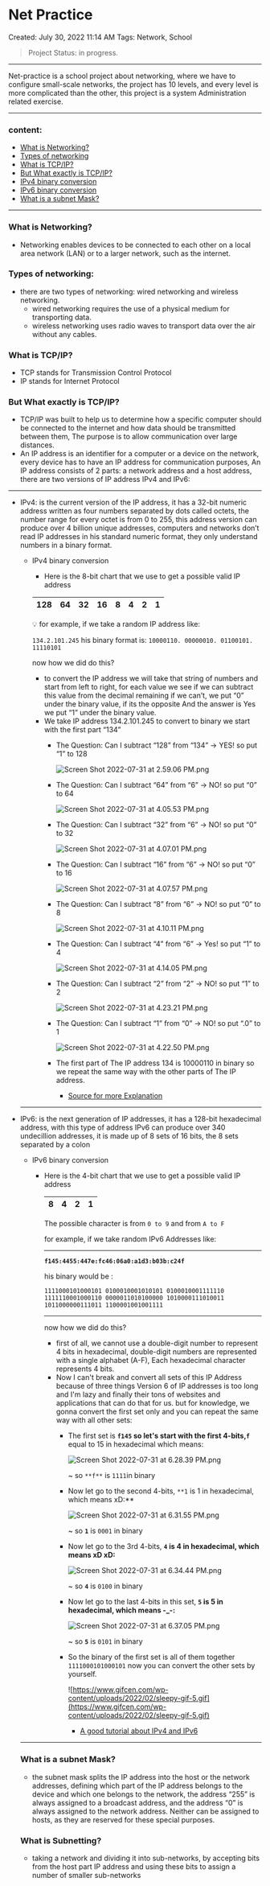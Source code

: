 # Net Practice

Created: July 30, 2022 11:14 AM
Tags: Network, School

> Project Status:  in progress.
> 

---

Net-practice is a school project about networking, where we have to configure small-scale networks, the project has 10 levels, and every level is more complicated than the other, this project is a system Administration related exercise.

---

### **content:**

- [What is Networking?](https://github.com/amineredasaf/net_practice_docs#what-is-networking)
- [Types of networking](https://github.com/amineredasaf/net_practice_docs#types-of-networking)
- [What is TCP/IP?](https://github.com/amineredasaf/net_practice_docs#what-is-tcpip)
- [But What exactly is TCP/IP?](https://github.com/amineredasaf/net_practice_docs#but-what-is-exactly-is-tcpip)
- [IPv4 binary conversion](https://www.notion.so/Net-Practice-d62d9f9ad0994e9a8ad459476b143a43)
- [IPv6 binary conversion](https://www.notion.so/Net-Practice-d62d9f9ad0994e9a8ad459476b143a43)
- [What is a subnet Mask?](https://github.com/amineredasaf/what-is-a-subnet-mask)

---

### What is Networking?

- Networking enables devices to be connected to each other on a local area network (LAN) or to a larger network,  such as the internet.

### Types of networking:

- there are two types of networking: wired networking and wireless networking.
    - wired networking requires the use of a physical medium for transporting data.
    - wireless networking uses radio waves to transport data over the air without any cables.

### What is TCP/IP?

- TCP stands for Transmission Control Protocol
- IP stands for Internet Protocol

### But What exactly is TCP/IP?

- TCP/IP was built to help us to determine how a specific computer should be connected to the internet and how data should be transmitted between them, The purpose is to allow communication over large distances.
- An IP address is an identifier for a computer or a device on the network, every device has to have an IP address for communication purposes, An IP address consists of 2 parts: a network address and a host address, there are two versions of IP address IPv4 and IPv6:

---

- IPv4: is the current version of the IP address, it has a 32-bit numeric address written as four numbers separated by dots called octets, the number range for every octet is from 0 to 255, this address version can produce over 4 billion unique addresses, computers and networks don’t read IP addresses in his standard numeric format, they only understand numbers in a binary format.
    - IPv4 binary conversion
        - Here is the 8-bit chart that we use to get a possible valid IP address
        
        | 128 | 64 | 32 | 16 | 8 | 4 | 2 | 1 |
        | --- | --- | --- | --- | --- | --- | --- | --- |
        
        <aside>
        💡 for example, if we take a random IP address like:
        
        `134.2.101.245` his binary format is: 
        `10000110. 00000010. 01100101. 11110101`
        
        </aside>
        
        now how we did do this?
        
        - to convert the IP address we will take that string of numbers and start from left to right, for each value we see if we can subtract this value from the decimal remaining if we can’t, we put “0” under the binary value, if its the opposite And the answer is Yes we put “1” under the binary value.
        - We take IP address 134.2.101.245 to convert to binary we start with the first part “134”
            - The Question: Can I subtract “128” from “134” → YES! so put “1” to 128
                
                ![Screen Shot 2022-07-31 at 2.59.06 PM.png](utils/Screen_Shot_2022-07-31_at_2.59.06_PM.png)
                
            - The Question: Can I subtract “64” from “6” → NO! so put “0” to 64
                
                ![Screen Shot 2022-07-31 at 4.05.53 PM.png](utils/Screen_Shot_2022-07-31_at_4.05.53_PM.png)
                
            - The Question: Can I subtract “32” from “6” → NO! so put “0” to 32
                
                ![Screen Shot 2022-07-31 at 4.07.01 PM.png](utils/Screen_Shot_2022-07-31_at_4.07.01_PM.png)
                
            - The Question: Can I subtract “16” from “6” → NO! so put “0” to 16
                
                ![Screen Shot 2022-07-31 at 4.07.57 PM.png](utils/Screen_Shot_2022-07-31_at_4.07.57_PM.png)
                
            - The Question: Can I subtract “8” from “6” → NO! so put “0” to 8
                
                ![Screen Shot 2022-07-31 at 4.10.11 PM.png](utils/Screen_Shot_2022-07-31_at_4.10.11_PM.png)
                
            - The Question: Can I subtract “4” from “6” → Yes! so put “1” to 4
                
                ![Screen Shot 2022-07-31 at 4.14.05 PM.png](utils/Screen_Shot_2022-07-31_at_4.14.05_PM.png)
                
            - The Question: Can I subtract “2” from “2” → NO! so put “1” to 2
                
                ![Screen Shot 2022-07-31 at 4.23.21 PM.png](utils/Screen_Shot_2022-07-31_at_4.23.21_PM.png)
                
            - The Question: Can I subtract “1” from “0” → NO! so put “.0” to 1
                
                ![Screen Shot 2022-07-31 at 4.22.50 PM.png](utils/Screen_Shot_2022-07-31_at_4.22.50_PM.png)
                
            - The first part of The IP address 134 is 10000110 in binary so we repeat the same way with the other parts of The IP address.
                - [Source for more Explanation](https://petri.com/csc_convert_ip_address_from_decimal_to_binary/)
    
    ---
    
- IPv6: is the next generation of IP addresses, it has a 128-bit hexadecimal address, with this type of address IPv6 can produce over 340 undecillion addresses, it is made up of 8 sets of 16 bits, the 8 sets separated by a colon
    - IPv6 binary conversion
        - Here is the 4-bit chart that we use to get a possible valid IP address
            
            
            | 8 | 4 | 2 | 1 |
            | --- | --- | --- | --- |
            
            The possible character is from `0 to 9` and from `A to F`
            
            for example, if we take random IPv6 Addresses like:
            
            ---
            
            **`f145:4455:447e:fc46:06a0:a1d3:b03b:c24f`** 
            
            his binary would be :
            
            `1111000101000101 0100010001010101 0100010001111110 1111110001000110 0000011010100000 1010000111010011 1011000000111011 1100001001001111`
            
            ---
            
            now how we did do this?
            
            - first of all, we cannot use a double-digit number to represent 4 bits in hexadecimal, double-digit numbers are represented with a single alphabet (A-F), Each hexadecimal character represents 4 bits.
            - Now I can't break and convert all sets of this IP Address because of three things Version 6 of IP addresses is too long and  I'm lazy and finally their tons of websites and applications that can do that for us. but for knowledge, we gonna convert the first set only and you can repeat the same way with all other sets:
                - The first set is **`f145` so let's start with the first 4-bits,`f`** equal to $15$ in hexadecimal which means:
                    
                    ![Screen Shot 2022-07-31 at 6.28.39 PM.png](utils/Screen_Shot_2022-07-31_at_6.28.39_PM.png)
                    
                    ~ so `**f**` is `1111`in binary
                    
                - Now let go to the second 4-bits, `**1` is $1$ in hexadecimal, which means xD:**
                    
                    ![Screen Shot 2022-07-31 at 6.31.55 PM.png](utils/Screen_Shot_2022-07-31_at_6.31.55_PM.png)
                    
                    ~ so **`1`** is `0001` in binary
                    
                - Now let go to the 3rd 4-bits, **`4` is $4$ in hexadecimal, which means xD xD:**
                    
                    ![Screen Shot 2022-07-31 at 6.34.44 PM.png](utils/Screen_Shot_2022-07-31_at_6.34.44_PM.png)
                    
                    ~ so **`4`** is `0100` in binary
                    
                - Now let go to the last 4-bits in this set, **`5` is $5$ in hexadecimal, which means -_-:**
                    
                    ![Screen Shot 2022-07-31 at 6.37.05 PM.png](utils/Screen_Shot_2022-07-31_at_6.37.05_PM.png)
                    
                    ~ so **`5`** is `0101` in binary
                    
                - So the binary of the first set is all of them together `1111000101000101` now you can convert the other sets by yourself.
                    
                    ![https://www.gifcen.com/wp-content/uploads/2022/02/sleepy-gif-5.gif](https://www.gifcen.com/wp-content/uploads/2022/02/sleepy-gif-5.gif)
                    
                    - [A good tutorial about IPv4 and IPv6](https://www.youtube.com/watch?v=ThdO9beHhpA&ab_channel=PowerCertAnimatedVideos)
    
    ---
    
    ### What is a subnet Mask?
    
    - the subnet mask splits the IP address into the host or the network addresses, defining which part of the IP address belongs to the device and which one belongs to the network, the address “255” is always assigned to a broadcast address, and the address “0” is always assigned to the network address. Neither can be assigned to hosts, as they are reserved for these special purposes.
    
    ### What is Subnetting?
    
    - taking a network and dividing it into sub-networks, by accepting bits from the host part IP address  and using these bits to assign a number of smaller sub-networks
